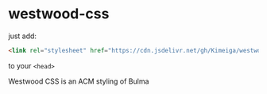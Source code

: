 # westwood-css

just add:
```html
<link rel="stylesheet" href="https://cdn.jsdelivr.net/gh/Kimeiga/westwood-css@latest/css/acm.css">
```
to your `<head>`

Westwood CSS is an ACM styling of Bulma
